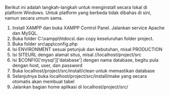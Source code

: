 Berikut ini adalah langkah-langkah untuk menginstall secara lokal di platform Windows. Untuk platform yang berbeda tidak dibahas di sini, namun secara umum sama.

1. Install XAMPP dan buka XAMPP Control Panel. Jalankan service Apache dan MySQL.
2. Buka folder C:\xampp\htdocs\ dan copy keseluruhan folder project.
3. Buka folder src\app\config.php
5. Isi ENVIRONMENT sesuai petunjuk dan kebutuhan, misal PRODUCTION
6. Isi SITEURL dengan alamat situs, misal //localhost/project/src
7. Isi $CONFIG['mysql']['database'] dengan nama database, begitu pula dengan host, user, dan password
8. Buka localhost/project/src/install/clean untuk memastikan database
9. Selanjutnya buka localhost/project/src/install/make yang secara otomatis akan membuat tabel
10. Jalankan bagian home aplikasi di localhost/project/src/